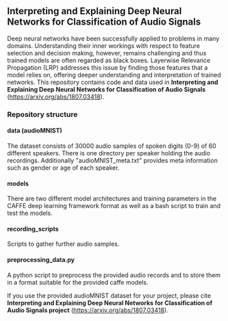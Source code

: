 ## Interpreting and Explaining Deep Neural Networks for Classification of Audio Signals

Deep neural networks have been successfully applied to problems in many domains. Understanding their inner workings with respect to feature selection and decision making, however, remains challenging and thus trained models are often regarded as black boxes. Layerwise Relevance Propagation (LRP) addresses this issue by finding those features that a model relies on, offering deeper understanding and interpretation of trained networks. This repository contains code and data used in **Interpreting and Explaining Deep Neural Networks for Classification of Audio Signals** (https://arxiv.org/abs/1807.03418).

### Repository structure

#### data (audioMNIST)
The dataset consists of 30000 audio samples of spoken digits (0-9) of 60 different speakers. There is one directory per speaker holding the audio recordings. Additionally "audioMNIST_meta.txt" provides meta information such as gender or age of each speaker.

#### models
There are two different model architectures and training parameters in the CAFFE deep learning framework format as well as a bash script to train and test the models.

#### recording_scripts
Scripts to gather further audio samples. 

#### preprocessing_data.py
A python script to preprocess the provided audio records and to store them in a format suitable for the provided caffe models.


If you use the provided audioMNIST dataset for your project, please cite **Interpreting and Explaining Deep Neural Networks for Classification of Audio Signals project** (https://arxiv.org/abs/1807.03418).

